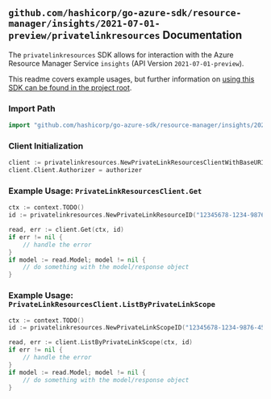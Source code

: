 
## `github.com/hashicorp/go-azure-sdk/resource-manager/insights/2021-07-01-preview/privatelinkresources` Documentation

The `privatelinkresources` SDK allows for interaction with the Azure Resource Manager Service `insights` (API Version `2021-07-01-preview`).

This readme covers example usages, but further information on [using this SDK can be found in the project root](https://github.com/hashicorp/go-azure-sdk/tree/main/docs).

### Import Path

```go
import "github.com/hashicorp/go-azure-sdk/resource-manager/insights/2021-07-01-preview/privatelinkresources"
```


### Client Initialization

```go
client := privatelinkresources.NewPrivateLinkResourcesClientWithBaseURI("https://management.azure.com")
client.Client.Authorizer = authorizer
```


### Example Usage: `PrivateLinkResourcesClient.Get`

```go
ctx := context.TODO()
id := privatelinkresources.NewPrivateLinkResourceID("12345678-1234-9876-4563-123456789012", "example-resource-group", "privateLinkScopeValue", "privateLinkResourceValue")

read, err := client.Get(ctx, id)
if err != nil {
	// handle the error
}
if model := read.Model; model != nil {
	// do something with the model/response object
}
```


### Example Usage: `PrivateLinkResourcesClient.ListByPrivateLinkScope`

```go
ctx := context.TODO()
id := privatelinkresources.NewPrivateLinkScopeID("12345678-1234-9876-4563-123456789012", "example-resource-group", "privateLinkScopeValue")

read, err := client.ListByPrivateLinkScope(ctx, id)
if err != nil {
	// handle the error
}
if model := read.Model; model != nil {
	// do something with the model/response object
}
```
